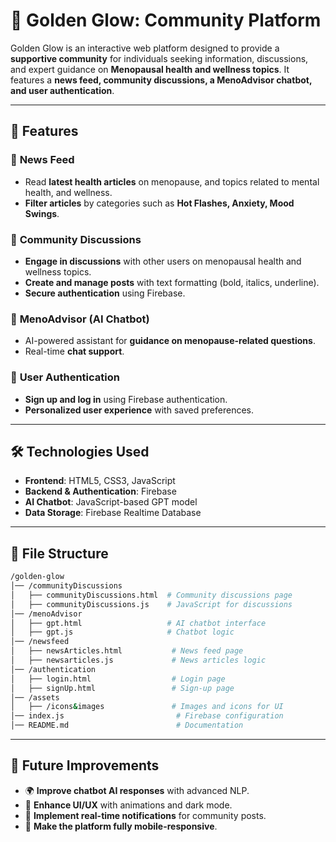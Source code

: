 # 🌟 Golden Glow: Community Platform  

Golden Glow is an interactive web platform designed to provide a **supportive community** for individuals seeking information, discussions, and expert guidance on **Menopausal health and wellness topics**. It features a **news feed, community discussions, a MenoAdvisor chatbot, and user authentication**.

---

## 📌 Features  

### 📰 **News Feed**  
- Read **latest health articles** on menopause, and topics related to mental health, and wellness.  
- **Filter articles** by categories such as **Hot Flashes, Anxiety, Mood Swings**.  

### 💬 **Community Discussions**  
- **Engage in discussions** with other users on menopausal health and wellness topics.  
- **Create and manage posts** with text formatting (bold, italics, underline).  
- **Secure authentication** using Firebase.  

### 🤖 **MenoAdvisor (AI Chatbot)**  
- AI-powered assistant for **guidance on menopause-related questions**.  
- Real-time **chat support**.  

### 🔐 **User Authentication**  
- **Sign up and log in** using Firebase authentication.  
- **Personalized user experience** with saved preferences.  

---

## 🛠️ Technologies Used  

- **Frontend**: HTML5, CSS3, JavaScript  
- **Backend & Authentication**: Firebase  
- **AI Chatbot**: JavaScript-based GPT model  
- **Data Storage**: Firebase Realtime Database  

---

## 📂 File Structure
```bash
/golden-glow
│── /communityDiscussions
│   ├── communityDiscussions.html  # Community discussions page
│   ├── communityDiscussions.js    # JavaScript for discussions
│── /menoAdvisor
│   ├── gpt.html                   # AI chatbot interface
│   ├── gpt.js                     # Chatbot logic
│── /newsfeed
│   ├── newsArticles.html           # News feed page
│   ├── newsarticles.js             # News articles logic
│── /authentication
│   ├── login.html                  # Login page
│   ├── signUp.html                 # Sign-up page
│── /assets
│   ├── /icons&images               # Images and icons for UI
│── index.js                         # Firebase configuration
│── README.md                        # Documentation
```
---

## 🔮 Future Improvements  

- 🌍 **Improve chatbot AI responses** with advanced NLP.  
- 🎨 **Enhance UI/UX** with animations and dark mode.  
- 🔔 **Implement real-time notifications** for community posts.  
- 📱 **Make the platform fully mobile-responsive**.  

